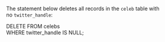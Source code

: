The statement below deletes all records in the `celeb` table with no `twitter_handle`:

DELETE FROM celebs  
WHERE twitter_handle IS NULL;